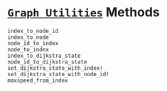 # [`Graph Utilities`](@ref) Methods

```@docs
index_to_node_id
index_to_node
node_id_to_index
node_to_index
index_to_dijkstra_state
node_id_to_dijkstra_state
set_dijkstra_state_with_index!
set_dijkstra_state_with_node_id!
maxspeed_from_index
```
